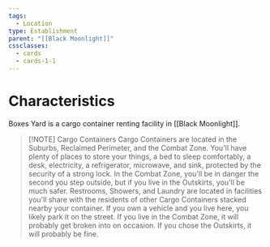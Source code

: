 ```yaml
---
tags:
  - Location
type: Establishment
parent: "[[Black Moonlight]]"
cssclasses:
  - cards
  - cards-1-1
---
```

# Characteristics
Boxes Yard is a cargo container renting facility in [[Black Moonlight]].

> [!NOTE] Cargo Containers
Cargo Containers are located in the Suburbs, Reclaimed Perimeter, and the Combat Zone. You'll have plenty of places to store your things, a bed to sleep comfortably, a desk, electricity, a refrigerator, microwave, and sink, protected by the security of a strong lock. In the Combat Zone, you'll be in danger the second you step outside, but if you live in the Outskirts, you'll be much safer. Restrooms, Showers, and Laundry are located in facilities you'll share with the residents of other Cargo Containers stacked nearby your container. If you own a vehicle and you live here, you likely park it on the street. If you live in the Combat Zone, it will probably get broken into on occasion. If you chose the Outskirts, it will probably be fine.